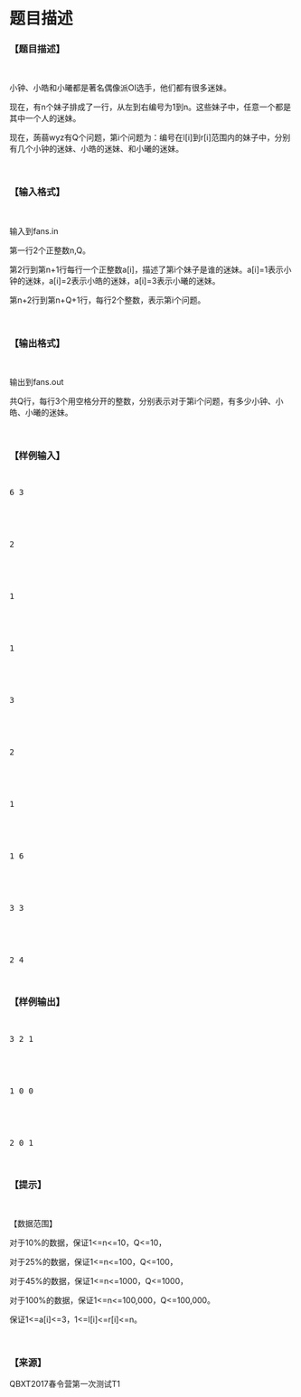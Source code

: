 # 题目描述


<h3>
【题目描述】
</h3>
<p>
<br/>
</p>
<p>
小钟、小皓和小曦都是著名偶像派OI选手，他们都有很多迷妹。
</p>
<p>
现在，有n个妹子排成了一行，从左到右编号为1到n。这些妹子中，任意一个都是其中一个人的迷妹。
</p>
<p>
现在，蒟蒻wyz有Q个问题，第i个问题为：编号在l[i]到r[i]范围内的妹子中，分别有几个小钟的迷妹、小皓的迷妹、和小曦的迷妹。
</p>
<p>
<br/>
</p>
<h3>
【输入格式】
</h3>
<p>
<br/>
</p>
<p>
输入到fans.in
</p>
<p>
第一行2个正整数n,Q。
</p>
<p>
第2行到第n+1行每行一个正整数a[i]，描述了第i个妹子是谁的迷妹。a[i]=1表示小钟的迷妹，a[i]=2表示小皓的迷妹，a[i]=3表示小曦的迷妹。
</p>
<p>
第n+2行到第n+Q+1行，每行2个整数，表示第i个问题。
</p>
<p>
<br/>
</p>
<h3>
【输出格式】
</h3>
<p>
<br/>
</p>
<p>
输出到fans.out
</p>
<p>
共Q行，每行3个用空格分开的整数，分别表示对于第i个问题，有多少小钟、小皓、小曦的迷妹。
</p>
<p>
<br/>
</p>
<h3>
【样例输入】
</h3>
<pre><p>
6 3
</p>

<p>
2
</p>

<p>
1
</p>

<p>
1
</p>

<p>
3
</p>

<p>
2
</p>

<p>
1
</p>

<p>
1 6
</p>

<p>
3 3
</p>

<p>
2 4
</p>
</pre>
<h3>
【样例输出】
</h3>
<pre><p>
3 2 1
</p>

<p>
1 0 0
</p>

<p>
2 0 1
</p>
</pre>
<h3>
【提示】
</h3>
<p>
<br/>
</p>
<p>
【数据范围】
</p>
<p>
对于10%的数据，保证1&lt;=n&lt;=10，Q&lt;=10，
</p>
<p>
对于25%的数据，保证1&lt;=n&lt;=100，Q&lt;=100，
</p>
<p>
对于45%的数据，保证1&lt;=n&lt;=1000，Q&lt;=1000，
</p>
<p>
对于100%的数据，保证1&lt;=n&lt;=100,000，Q&lt;=100,000。
</p>
<p>
保证1&lt;=a[i]&lt;=3，1&lt;=l[i]&lt;=r[i]&lt;=n。
</p>
<p>
<br/>
</p>
<h3>
【来源】
</h3>
<p>
QBXT2017春令营第一次测试T1
</p>
